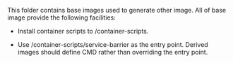 This folder contains base images used to generate other image. All of base 
image provide the following facilities:

- Install container scripts to /container-scripts.

- Use /container-scripts/service-barrier as the entry point. Derived images 
should define CMD rather than overriding the entry point.
